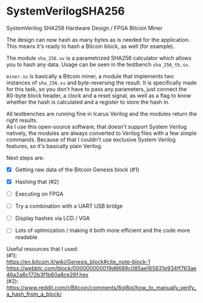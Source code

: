 # SystemVerilogSHA256

SystemVerilog SHA256 Hardware Design / FPGA Bitcoin Miner  


The design can now hash as many bytes as is needed for the application.
This means it's ready to hash a Bitcoin block, as well (for example).

The module `sha_256.sv` is a parametrized SHA256 calculator which allows you to hash any data. Usage can be seen in the testbench `sha_256_tb.sv`.  

`miner.sv` is basically a Bitcoin miner, a module that implements two instances of `sha_256.sv` and byte-reversing the result. It is specifically made for this task, so you don't have to pass any parameters, just connect the 80-byte block header, a clock and a reset signal, as well as a flag to know whether the hash is calculated and a register to store the hash in.

All testbenches are running fine in Icarus Verilog and the modules return the right results.  
As I use this open-source software, that doesn't support System Verilog natively, the modules are always converted to Verilog files with a few simple commands. Because of that I couldn't use exclusive System Verilog features, so it's basically plain Verilog.

Next steps are:
- [X] Getting raw data of the Bitcoin Genesis block (#1)
- [X] Hashing that (#2)
- [ ] Executing on FPGA
- [ ] Try a combination with a UART USB bridge
- [ ] Display hashes via LCD / VGA
- [ ] Lots of optimization / making it both more efficient and the code more readable


Useful resources that I used:  
(#1):  
https://en.bitcoin.it/wiki/Genesis_block#cite_note-block-1  
https://webbtc.com/block/000000000019d6689c085ae165831e934ff763ae46a2a6c172b3f1b60a8ce26f.hex  
(#2):  
https://www.reddit.com/r/Bitcoin/comments/6gl8ol/how_to_manually_verify_a_hash_from_a_block/
